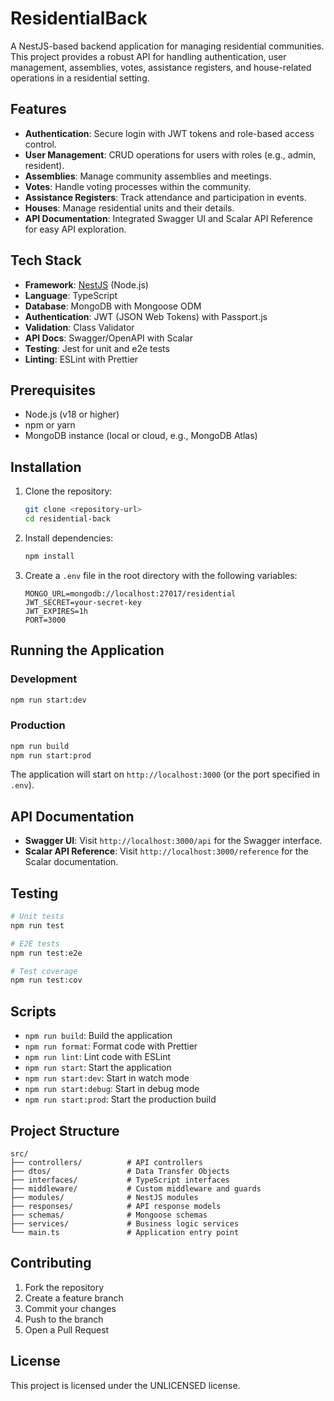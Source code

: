 # ResidentialBack

A NestJS-based backend application for managing residential communities. This project provides a robust API for handling authentication, user management, assemblies, votes, assistance registers, and house-related operations in a residential setting.

## Features

- **Authentication**: Secure login with JWT tokens and role-based access control.
- **User Management**: CRUD operations for users with roles (e.g., admin, resident).
- **Assemblies**: Manage community assemblies and meetings.
- **Votes**: Handle voting processes within the community.
- **Assistance Registers**: Track attendance and participation in events.
- **Houses**: Manage residential units and their details.
- **API Documentation**: Integrated Swagger UI and Scalar API Reference for easy API exploration.

## Tech Stack

- **Framework**: [NestJS](https://nestjs.com/) (Node.js)
- **Language**: TypeScript
- **Database**: MongoDB with Mongoose ODM
- **Authentication**: JWT (JSON Web Tokens) with Passport.js
- **Validation**: Class Validator
- **API Docs**: Swagger/OpenAPI with Scalar
- **Testing**: Jest for unit and e2e tests
- **Linting**: ESLint with Prettier

## Prerequisites

- Node.js (v18 or higher)
- npm or yarn
- MongoDB instance (local or cloud, e.g., MongoDB Atlas)

## Installation

1. Clone the repository:
   ```bash
   git clone <repository-url>
   cd residential-back
   ```

2. Install dependencies:
   ```bash
   npm install
   ```

3. Create a `.env` file in the root directory with the following variables:
   ```
   MONGO_URL=mongodb://localhost:27017/residential
   JWT_SECRET=your-secret-key
   JWT_EXPIRES=1h
   PORT=3000
   ```

## Running the Application

### Development
```bash
npm run start:dev
```

### Production
```bash
npm run build
npm run start:prod
```

The application will start on `http://localhost:3000` (or the port specified in `.env`).

## API Documentation

- **Swagger UI**: Visit `http://localhost:3000/api` for the Swagger interface.
- **Scalar API Reference**: Visit `http://localhost:3000/reference` for the Scalar documentation.

## Testing

```bash
# Unit tests
npm run test

# E2E tests
npm run test:e2e

# Test coverage
npm run test:cov
```

## Scripts

- `npm run build`: Build the application
- `npm run format`: Format code with Prettier
- `npm run lint`: Lint code with ESLint
- `npm run start`: Start the application
- `npm run start:dev`: Start in watch mode
- `npm run start:debug`: Start in debug mode
- `npm run start:prod`: Start the production build

## Project Structure

```
src/
├── controllers/          # API controllers
├── dtos/                 # Data Transfer Objects
├── interfaces/           # TypeScript interfaces
├── middleware/           # Custom middleware and guards
├── modules/              # NestJS modules
├── responses/            # API response models
├── schemas/              # Mongoose schemas
├── services/             # Business logic services
└── main.ts               # Application entry point
```

## Contributing

1. Fork the repository
2. Create a feature branch
3. Commit your changes
4. Push to the branch
5. Open a Pull Request

## License

This project is licensed under the UNLICENSED license.
